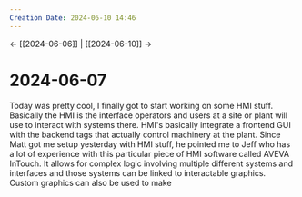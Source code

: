 ```yaml
---
Creation Date: 2024-06-10 14:46
---
```


<- [[2024-06-06]] | [[2024-06-10]]  ->

# 2024-06-07
Today was pretty cool, I finally got to start working on some HMI stuff. Basically the HMI is the interface operators and users at a site or plant will use to interact with systems there. HMI's basically integrate a frontend GUI with the backend tags that actually control machinery at the plant. Since Matt got me setup yesterday with HMI stuff, he pointed me to Jeff who has a lot of experience with this particular piece of HMI software called AVEVA InTouch. It allows for complex logic involving multiple different systems and interfaces and those systems can be linked to interactable graphics. Custom graphics can also be used to make